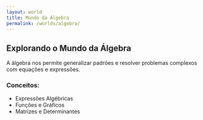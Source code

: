 ```yaml
---
layout: world
title: Mundo da Álgebra
permalink: /worlds/algebra/
---
```


## Explorando o Mundo da Álgebra

A álgebra nos permite generalizar padrões e resolver problemas complexos com equações e expressões.

### Conceitos:
- Expressões Algébricas
- Funções e Gráficos
- Matrizes e Determinantes
